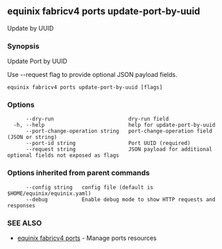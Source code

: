 ## equinix fabricv4 ports update-port-by-uuid

Update by UUID

### Synopsis

Update Port by UUID

Use --request flag to provide optional JSON payload fields.

```
equinix fabricv4 ports update-port-by-uuid [flags]
```

### Options

```
      --dry-run                        dry-run field
  -h, --help                           help for update-port-by-uuid
      --port-change-operation string   port-change-operation field (JSON or string)
      --port-id string                 Port UUID (required)
      --request string                 JSON payload for additional optional fields not exposed as flags
```

### Options inherited from parent commands

```
      --config string   config file (default is $HOME/equinix/equinix.yaml)
      --debug           Enable debug mode to show HTTP requests and responses
```

### SEE ALSO

* [equinix fabricv4 ports](equinix_fabricv4_ports.md)	 - Manage ports resources

